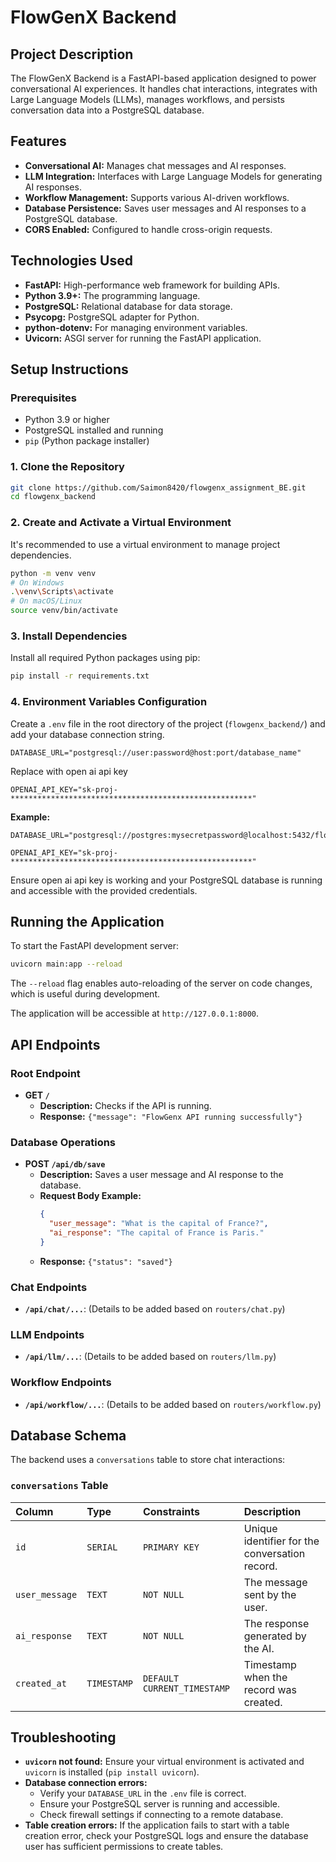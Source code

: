 # FlowGenX Backend

## Project Description

The FlowGenX Backend is a FastAPI-based application designed to power conversational AI experiences. It handles chat interactions, integrates with Large Language Models (LLMs), manages workflows, and persists conversation data into a PostgreSQL database.

## Features

- **Conversational AI:** Manages chat messages and AI responses.
- **LLM Integration:** Interfaces with Large Language Models for generating AI responses.
- **Workflow Management:** Supports various AI-driven workflows.
- **Database Persistence:** Saves user messages and AI responses to a PostgreSQL database.
- **CORS Enabled:** Configured to handle cross-origin requests.

## Technologies Used

- **FastAPI:** High-performance web framework for building APIs.
- **Python 3.9+:** The programming language.
- **PostgreSQL:** Relational database for data storage.
- **Psycopg:** PostgreSQL adapter for Python.
- **python-dotenv:** For managing environment variables.
- **Uvicorn:** ASGI server for running the FastAPI application.

## Setup Instructions

### Prerequisites

- Python 3.9 or higher
- PostgreSQL installed and running
- `pip` (Python package installer)

### 1. Clone the Repository

```bash
git clone https://github.com/Saimon8420/flowgenx_assignment_BE.git
cd flowgenx_backend
```

### 2. Create and Activate a Virtual Environment

It's recommended to use a virtual environment to manage project dependencies.

```bash
python -m venv venv
# On Windows
.\venv\Scripts\activate
# On macOS/Linux
source venv/bin/activate
```

### 3. Install Dependencies

Install all required Python packages using pip:

```bash
pip install -r requirements.txt
```

### 4. Environment Variables Configuration

Create a `.env` file in the root directory of the project (`flowgenx_backend/`) and add your database connection string.

```
DATABASE_URL="postgresql://user:password@host:port/database_name"
```

Replace with open ai api key

```
OPENAI_API_KEY="sk-proj-******************************************************"
```

**Example:**

```
DATABASE_URL="postgresql://postgres:mysecretpassword@localhost:5432/flowgenx_db"
```

```
OPENAI_API_KEY="sk-proj-******************************************************"
```

Ensure open ai api key is working and your PostgreSQL database is running and accessible with the provided credentials.

## Running the Application

To start the FastAPI development server:

```bash
uvicorn main:app --reload
```

The `--reload` flag enables auto-reloading of the server on code changes, which is useful during development.

The application will be accessible at `http://127.0.0.1:8000`.

## API Endpoints

### Root Endpoint

- **GET `/`**
  - **Description:** Checks if the API is running.
  - **Response:** `{"message": "FlowGenx API running successfully"}`

### Database Operations

- **POST `/api/db/save`**
  - **Description:** Saves a user message and AI response to the database.
  - **Request Body Example:**
    ```json
    {
      "user_message": "What is the capital of France?",
      "ai_response": "The capital of France is Paris."
    }
    ```
  - **Response:** `{"status": "saved"}`

### Chat Endpoints

- **`/api/chat/...`**: (Details to be added based on `routers/chat.py`)

### LLM Endpoints

- **`/api/llm/...`**: (Details to be added based on `routers/llm.py`)

### Workflow Endpoints

- **`/api/workflow/...`**: (Details to be added based on `routers/workflow.py`)

## Database Schema

The backend uses a `conversations` table to store chat interactions:

### `conversations` Table

| Column         | Type        | Constraints                 | Description                                    |
| :------------- | :---------- | :-------------------------- | :--------------------------------------------- |
| `id`           | `SERIAL`    | `PRIMARY KEY`               | Unique identifier for the conversation record. |
| `user_message` | `TEXT`      | `NOT NULL`                  | The message sent by the user.                  |
| `ai_response`  | `TEXT`      | `NOT NULL`                  | The response generated by the AI.              |
| `created_at`   | `TIMESTAMP` | `DEFAULT CURRENT_TIMESTAMP` | Timestamp when the record was created.         |

## Troubleshooting

- **`uvicorn` not found:** Ensure your virtual environment is activated and `uvicorn` is installed (`pip install uvicorn`).
- **Database connection errors:**
  - Verify your `DATABASE_URL` in the `.env` file is correct.
  - Ensure your PostgreSQL server is running and accessible.
  - Check firewall settings if connecting to a remote database.
- **Table creation errors:** If the application fails to start with a table creation error, check your PostgreSQL logs and ensure the database user has sufficient permissions to create tables.
